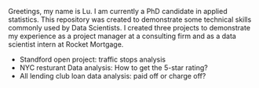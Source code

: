Greetings, my name is Lu. I am currently a PhD candidate in applied statistics.
This repository was created to demonstrate some technical skills commonly used by Data Scientists. I created three projects to demonstrate my experience as a project manager at a consulting firm and as a data scientist intern at Rocket Mortgage.

* Standford open project: traffic stops analysis
* NYC resturant Data analysis: How to get the 5-star rating?
* All lending club loan data analysis: paid off or charge off?

